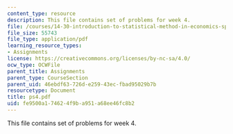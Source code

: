 ```yaml
---
content_type: resource
description: This file contains set of problems for week 4.
file: /courses/14-30-introduction-to-statistical-method-in-economics-spring-2006/fe9500a174624f9ba951a68ee46fc8b2_ps4.pdf
file_size: 55743
file_type: application/pdf
learning_resource_types:
- Assignments
license: https://creativecommons.org/licenses/by-nc-sa/4.0/
ocw_type: OCWFile
parent_title: Assignments
parent_type: CourseSection
parent_uid: 46ebdf63-726d-e259-43ec-fbad95029b7b
resourcetype: Document
title: ps4.pdf
uid: fe9500a1-7462-4f9b-a951-a68ee46fc8b2
---
```

This file contains set of problems for week 4.
